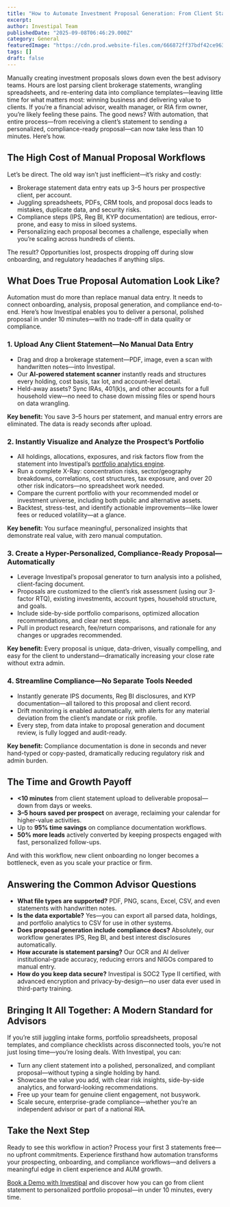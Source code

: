 ```yaml
---
title: "How to Automate Investment Proposal Generation: From Client Statement to Personalized Portfolio in Under 10 Minutes"
excerpt: 
author: Investipal Team
publishedDate: "2025-09-08T06:46:29.000Z"
category: General
featuredImage: "https://cdn.prod.website-files.com/666872ff37bdf42ce9637d77/6866417996447fd98ccbde80_pexels-photo-159888.jpeg"
tags: []
draft: false
---
```

<p>Manually creating investment proposals slows down even the best advisory teams. Hours are lost parsing client brokerage statements, wrangling spreadsheets, and re-entering data into compliance templates—leaving little time for what matters most: winning business and delivering value to clients. If you’re a financial advisor, wealth manager, or RIA firm owner, you’re likely feeling these pains. The good news? With automation, that entire process—from receiving a client’s statement to sending a personalized, compliance-ready proposal—can now take less than 10 minutes. Here’s how.</p>

<h2>The High Cost of Manual Proposal Workflows</h2>
<p>Let’s be direct. The old way isn’t just inefficient—it’s risky and costly:</p>
<ul><li>Brokerage statement data entry eats up 3–5 hours per prospective client, per account.</li><li>Juggling spreadsheets, PDFs, CRM tools, and proposal docs leads to mistakes, duplicate data, and security risks.</li><li>Compliance steps (IPS, Reg BI, KYP documentation) are tedious, error-prone, and easy to miss in siloed systems.</li><li>Personalizing each proposal becomes a challenge, especially when you’re scaling across hundreds of clients.</li></ul>
<p>The result? Opportunities lost, prospects dropping off during slow onboarding, and regulatory headaches if anything slips.</p>

<h2>What Does True Proposal Automation Look Like?</h2>
<p>Automation must do more than replace manual data entry. It needs to connect onboarding, analysis, proposal generation, and compliance end-to-end. Here’s how Investipal enables you to deliver a personal, polished proposal in under 10 minutes—with no trade-off in data quality or compliance.</p>

<h3>1. Upload Any Client Statement—No Manual Data Entry</h3>
<ul><li>Drag and drop a brokerage statement—PDF, image, even a scan with handwritten notes—into Investipal.</li><li>Our <strong>AI-powered statement scanner</strong> instantly reads and structures every holding, cost basis, tax lot, and account-level detail.</li><li>Held-away assets? Sync IRAs, 401(k)s, and other accounts for a full household view—no need to chase down missing files or spend hours on data wrangling.</li></ul>
<p><strong>Key benefit:</strong> You save 3–5 hours per statement, and manual entry errors are eliminated. The data is ready seconds after upload.</p>

<h3>2. Instantly Visualize and Analyze the Prospect’s Portfolio</h3>
<ul><li>All holdings, allocations, exposures, and risk factors flow from the statement into Investipal’s <a href="/book-a-demo" target=_blank>portfolio analytics engine</a>.</li><li>Run a complete X-Ray: concentration risks, sector/geography breakdowns, correlations, cost structures, tax exposure, and over 20 other risk indicators—no spreadsheet work needed.</li><li>Compare the current portfolio with your recommended model or investment universe, including both public and alternative assets.</li><li>Backtest, stress-test, and identify actionable improvements—like lower fees or reduced volatility—at a glance.</li></ul>
<p><strong>Key benefit:</strong> You surface meaningful, personalized insights that demonstrate real value, with zero manual computation.</p>

<h3>3. Create a Hyper-Personalized, Compliance-Ready Proposal—Automatically</h3>
<ul><li>Leverage Investipal’s proposal generator to turn analysis into a polished, client-facing document.</li><li>Proposals are customized to the client’s risk assessment (using our 3-factor RTQ), existing investments, account types, household structure, and goals.</li><li>Include side-by-side portfolio comparisons, optimized allocation recommendations, and clear next steps.</li><li>Pull in product research, fee/return comparisons, and rationale for any changes or upgrades recommended.</li></ul>
<p><strong>Key benefit:</strong> Every proposal is unique, data-driven, visually compelling, and easy for the client to understand—dramatically increasing your close rate without extra admin.</p>

<h3>4. Streamline Compliance—No Separate Tools Needed</h3>
<ul><li>Instantly generate IPS documents, Reg BI disclosures, and KYP documentation—all tailored to this proposal and client record.</li><li>Drift monitoring is enabled automatically, with alerts for any material deviation from the client’s mandate or risk profile.</li><li>Every step, from data intake to proposal generation and document review, is fully logged and audit-ready.</li></ul>
<p><strong>Key benefit:</strong> Compliance documentation is done in seconds and never hand-typed or copy-pasted, dramatically reducing regulatory risk and admin burden.</p>

<h2>The Time and Growth Payoff</h2>
<ul><li><strong>&lt;10 minutes</strong> from client statement upload to deliverable proposal—down from days or weeks.</li><li><strong>3–5 hours saved per prospect</strong> on average, reclaiming your calendar for higher-value activities.</li><li>Up to <strong>95% time savings</strong> on compliance documentation workflows.</li><li><strong>50% more leads</strong> actively converted by keeping prospects engaged with fast, personalized follow-ups.</li></ul>
<p>And with this workflow, new client onboarding no longer becomes a bottleneck, even as you scale your practice or firm.</p>

<h2>Answering the Common Advisor Questions</h2>
<ul><li><strong>What file types are supported?</strong> PDF, PNG, scans, Excel, CSV, and even statements with handwritten notes.</li><li><strong>Is the data exportable?</strong> Yes—you can export all parsed data, holdings, and portfolio analytics to CSV for use in other systems.</li><li><strong>Does proposal generation include compliance docs?</strong> Absolutely, our workflow generates IPS, Reg BI, and best interest disclosures automatically.</li><li><strong>How accurate is statement parsing?</strong> Our OCR and AI deliver institutional-grade accuracy, reducing errors and NIGOs compared to manual entry.</li><li><strong>How do you keep data secure?</strong> Investipal is SOC2 Type II certified, with advanced encryption and privacy-by-design—no user data ever used in third-party training.</li></ul>

<h2>Bringing It All Together: A Modern Standard for Advisors</h2>
<p>If you’re still juggling intake forms, portfolio spreadsheets, proposal templates, and compliance checklists across disconnected tools, you’re not just losing time—you’re losing deals. With Investipal, you can:</p>
<ul><li>Turn any client statement into a polished, personalized, and compliant proposal—without typing a single holding by hand.</li><li>Showcase the value you add, with clear risk insights, side-by-side analytics, and forward-looking recommendations.</li><li>Free up your team for genuine client engagement, not busywork.</li><li>Scale secure, enterprise-grade compliance—whether you’re an independent advisor or part of a national RIA.</li></ul>

<h2>Take the Next Step</h2>
<p>Ready to see this workflow in action? Process your first 3 statements free—no upfront commitments. Experience firsthand how automation transforms your prospecting, onboarding, and compliance workflows—and delivers a meaningful edge in client experience and AUM growth.</p>
<p><a href="/book-a-demo">Book a Demo with Investipal</a> and discover how you can go from client statement to personalized portfolio proposal—in under 10 minutes, every time.</p>
